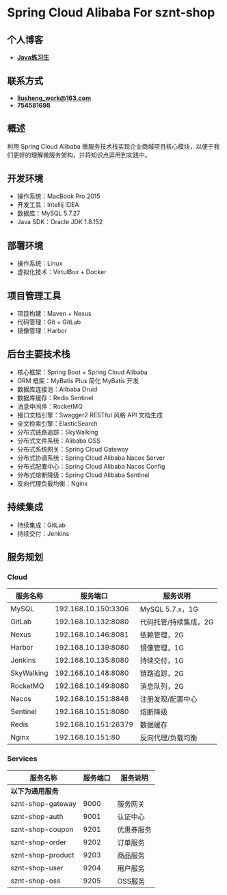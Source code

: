 # Spring Cloud Alibaba For sznt-shop

## 个人博客

- **[Java练习生](https://cbqr.github.io)**

## 联系方式
- **liusheng_work@163.com**
- **754581698**

## 概述

利用 Spring Cloud Alibaba 微服务技术栈实现企业商城项目核心模块，以便于我们更好的理解微服务架构，并将知识点运用到实践中。

## 开发环境

- 操作系统：MacBook Pro 2015
- 开发工具：Intellij IDEA
- 数据库：MySQL 5.7.27
- Java SDK：Oracle JDK 1.8.152

## 部署环境

- 操作系统：Linux
- 虚拟化技术：VirtulBox + Docker

## 项目管理工具

- 项目构建：Maven + Nexus
- 代码管理：Git + GitLab
- 镜像管理：Harbor

## 后台主要技术栈

- 核心框架：Spring Boot + Spring Cloud Alibaba
- ORM 框架：MyBatis Plus 简化 MyBatis 开发
- 数据库连接池：Alibaba Druid
- 数据库缓存：Redis Sentinel
- 消息中间件：RocketMQ
- 接口文档引擎：Swagger2 RESTful 风格 API 文档生成
- 全文检索引擎：ElasticSearch
- 分布式链路追踪：SkyWalking
- 分布式文件系统：Alibaba OSS
- 分布式系统网关：Spring Cloud Gateway
- 分布式协调系统：Spring Cloud Alibaba Nacos Server
- 分布式配置中心：Spring Cloud Alibaba Nacos Config
- 分布式熔断降级：Spring Cloud Alibaba Sentinel
- 反向代理负载均衡：Nginx

## 持续集成

- 持续集成：GitLab
- 持续交付：Jenkins

## 服务规划

### Cloud

| 服务名称    | 服务端口         | 服务说明                               |
| --------------- | -------------------- | ------------------------------------------ |
| MySQL           | 192.168.10.150:3306  | MySQL 5.7.x，1G                             |
| GitLab          | 192.168.10.132:8080  | 代码托管/持续集成，2G             |
| Nexus           | 192.168.10.146:8081  | 依赖管理，2G                          |
| Harbor          | 192.168.10.139:8080  | 镜像管理，1G                          |
| Jenkins         | 192.168.10.135:8080  | 持续交付，1G                          |
| SkyWalking      | 192.168.10.148:8080  | 链路追踪，2G                          |
| RocketMQ        | 192.168.10.149:8080  | 消息队列，2G                          |
| Nacos           | 192.168.10.151:8848  | 注册发现/配置中心                  |
| Sentinel        | 192.168.10.151:8080  | 熔断降级                               |
| Redis           | 192.168.10.151:26379 | 数据缓存                               |
| Nginx           | 192.168.10.151:80    | 反向代理/负载均衡                  |

### Services

| 服务名称                             | 服务端口 | 服务说明   |
| ---------------------------------------- | -------- | -------------- |
| **以下为通用服务**                       |          |                |
| sznt-shop-gateway                       | 9000     | 服务网关 |
| sznt-shop-auth                          | 9001     | 认证中心 |
| sznt-shop-coupon                        | 9201     | 优惠券服务|
| sznt-shop-order                         | 9202     | 订单服务 |
| sznt-shop-product                       | 9203     | 商品服务 |
| sznt-shop-user                          | 9204     | 用户服务 |
| sznt-shop-oss                           | 9205     | OSS服务 |
